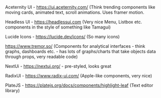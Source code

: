 Aceternity UI - https://ui.aceternity.com/ (Think trending components like moving cards, animated text, scroll animations. Uses framer motion.

Headless UI - https://headlessui.com (Very nice Menu, Listbox etc. components in the style of something like Tamagui)

Lucide Icons - https://lucide.dev/icons/ (So many icons)

https://www.tremor.so/ (Components for analytical interfaces - think graphs, dashboards etc. - has lots of graphs/charts that take objects data through props, very readable code)

NextUi - https://nextui.org/ - pre-styled, looks great

RadixUI - https://www.radix-ui.com/ (Apple-like components, very nice)

PlateJS - https://platejs.org/docs/components/highlight-leaf (Text editor library)